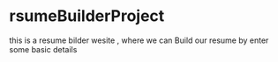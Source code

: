 # rsumeBuilderProject
this is a resume bilder wesite , where we can Build our resume by enter some basic details
